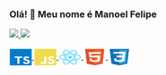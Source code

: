 ### Olá! 👋 Meu nome é Manoel Felipe

 <div>
  <a href="https://github.com/Manoel835">
  <img height="180vh" src="https://github-readme-stats-sigma-five.vercel.app/api?username=Manoel835&show_icons=true&theme=highcontrast&include_all_commits=true&count_private=true"/>
  <img height="180vh" src="https://github-readme-stats-sigma-five.vercel.app/api/top-langs/?username=Manoel835&layout=compact&langs_count=7&theme=highcontrast"/>
 <div>

  <div style="display: inline_block"><br>
  <img align="center" alt="manoel-Ts" height="30" width="40" src="https://raw.githubusercontent.com/devicons/devicon/master/icons/typescript/typescript-plain.svg">
  <img align="center" alt="manoel-Js" height="30" width="40" src="https://raw.githubusercontent.com/devicons/devicon/master/icons/javascript/javascript-plain.svg">
  <img align="center" alt="manoel-React" height="30" width="40" src="https://raw.githubusercontent.com/devicons/devicon/master/icons/react/react-original.svg">
  <img align="center" alt="manoel-HTML" height="30" width="40" src="https://raw.githubusercontent.com/devicons/devicon/master/icons/html5/html5-original.svg">
  <img align="center" alt="manoel-CSS" height="30" width="40" src="https://raw.githubusercontent.com/devicons/devicon/master/icons/css3/css3-original.svg">
</div>

